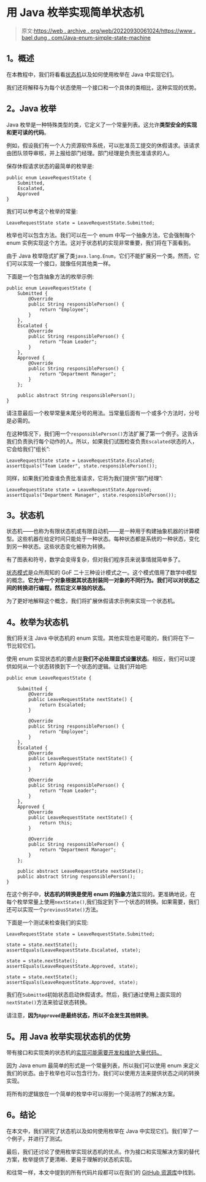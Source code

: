 # 用 Java 枚举实现简单状态机

> 原文:[https://web . archive . org/web/20220930061024/https://www . bael dung . com/Java-enum-simple-state-machine](https://web.archive.org/web/20220930061024/https://www.baeldung.com/java-enum-simple-state-machine)

## **1。概述**

在本教程中，我们将看看[状态机](/web/20221207040444/https://www.baeldung.com/cs/state-machines)以及如何使用枚举在 Java 中实现它们。

我们还将解释与为每个状态使用一个接口和一个具体的类相比，这种实现的优势。

## **2。Java 枚举**

Java 枚举是一种特殊类型的类，它定义了一个常量列表。这允许**类型安全的实现和更可读的代码**。

例如，假设我们有一个人力资源软件系统，可以批准员工提交的休假请求。该请求由团队领导审核，并上报给部门经理。部门经理是负责批准请求的人。

保存休假请求状态的最简单的枚举是:

```
public enum LeaveRequestState {
    Submitted,
    Escalated,
    Approved
}
```

我们可以参考这个枚举的常量:

```
LeaveRequestState state = LeaveRequestState.Submitted;
```

枚举也可以包含方法。我们可以在一个 enum 中写一个抽象方法，它会强制每个 enum 实例实现这个方法。这对于状态机的实现非常重要，我们将在下面看到。

由于 Java 枚举隐式扩展了类`java.lang.Enum`，它们不能扩展另一个类。然而，它们可以实现一个接口，就像任何其他类一样。

下面是一个包含抽象方法的枚举示例:

```
public enum LeaveRequestState {
    Submitted {
        @Override
        public String responsiblePerson() {
            return "Employee";
        }
    },
    Escalated {
        @Override
        public String responsiblePerson() {
            return "Team Leader";
        }
    },
    Approved {
        @Override
        public String responsiblePerson() {
            return "Department Manager";
        }
    };

    public abstract String responsiblePerson();
}
```

请注意最后一个枚举常量末尾分号的用法。当常量后面有一个或多个方法时，分号是必需的。

在这种情况下，我们用一个`responsiblePerson()`方法扩展了第一个例子。这告诉我们负责执行每个动作的人。所以，如果我们试图检查负责`Escalated`状态的人，它会给我们“组长”:

```
LeaveRequestState state = LeaveRequestState.Escalated;
assertEquals("Team Leader", state.responsiblePerson());
```

同样，如果我们检查谁负责批准请求，它将为我们提供“部门经理”:

```
LeaveRequestState state = LeaveRequestState.Approved;
assertEquals("Department Manager", state.responsiblePerson());
```

## **3。状态机**

状态机——也称为有限状态机或有限自动机——是一种用于构建抽象机器的计算模型。这些机器在给定时间只能处于一种状态。每种状态都是系统的一种状态，变化到另一种状态。这些状态变化被称为转换。

有了图表和符号，数学会变得复杂，但对我们程序员来说事情就简单多了。

[状态模式](/web/20221207040444/https://www.baeldung.com/java-state-design-pattern)是众所周知的 GoF 二十三种设计模式之一。这个模式借用了数学中模型的概念。**它允许一个对象根据其状态封装同一对象的不同行为。我们可以对状态之间的转换进行编程，然后定义单独的状态。**

为了更好地解释这个概念，我们将扩展休假请求示例来实现一个状态机。

## **4。枚举为状态机**

我们将关注 Java 中状态机的 enum 实现。其他实现也是可能的，我们将在下一节比较它们。

使用 enum 实现状态机的要点是**我们不必处理显式设置状态**。相反，我们可以提供如何从一个状态转换到下一个状态的逻辑。让我们开始吧:

```
public enum LeaveRequestState {

    Submitted {
        @Override
        public LeaveRequestState nextState() {
            return Escalated;
        }

        @Override
        public String responsiblePerson() {
            return "Employee";
        }
    },
    Escalated {
        @Override
        public LeaveRequestState nextState() {
            return Approved;
        }

        @Override
        public String responsiblePerson() {
            return "Team Leader";
        }
    },
    Approved {
        @Override
        public LeaveRequestState nextState() {
            return this;
        }

        @Override
        public String responsiblePerson() {
            return "Department Manager";
        }
    };

    public abstract LeaveRequestState nextState(); 
    public abstract String responsiblePerson();
}
```

在这个例子中，**状态机的转换是使用 enum 的抽象方法**实现的。更准确地说，在每个枚举常量上使用`nextState()`,我们指定到下一个状态的转换。如果需要，我们还可以实现一个`previousState()`方法。

下面是一个测试来检查我们的实现:

```
LeaveRequestState state = LeaveRequestState.Submitted;

state = state.nextState();
assertEquals(LeaveRequestState.Escalated, state);

state = state.nextState();
assertEquals(LeaveRequestState.Approved, state);

state = state.nextState();
assertEquals(LeaveRequestState.Approved, state);
```

我们在`Submitted`初始状态启动休假请求。然后，我们通过使用上面实现的 `nextState()`方法来验证状态转换。

请注意，**因为`Approved`是最终状态，所以不会发生其他转换**。

## **5。用 Java 枚举实现状态机的优势**

带有接口和实现类的状态机的[实现可能需要开发和维护大量代码。](/web/20221207040444/https://www.baeldung.com/java-state-design-pattern)

因为 Java enum 最简单的形式是一个常量列表，所以我们可以使用 enum 来定义我们的状态。由于枚举也可以包含行为，我们可以使用方法来提供状态之间的转换实现。

将所有的逻辑放在一个简单的枚举中可以得到一个简洁明了的解决方案。

## **6。结论**

在本文中，我们研究了状态机以及如何使用枚举在 Java 中实现它们。我们举了一个例子，并进行了测试。

最后，我们还讨论了使用枚举实现状态机的优点。作为接口和实现解决方案的替代方案，枚举提供了更清晰、更易于理解的状态机实现。

和往常一样，本文中提到的所有代码片段都可以在我们的 [GitHub 资源库](https://web.archive.org/web/20221207040444/https://github.com/eugenp/tutorials/tree/master/algorithms-modules/algorithms-miscellaneous-3)中找到。